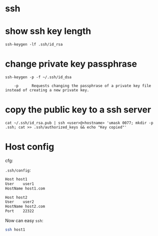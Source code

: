 # ssh

# show ssh key length

```
ssh-keygen -lf .ssh/id_rsa
```

# change private key passphrase

```
ssh-keygen -p -f ~/.ssh/id_dsa

	-p      Requests changing the passphrase of a private key file instead of creating a new private key. 
```

# copy the public key to a ssh server

```
cat ~/.ssh/id_rsa.pub | ssh <user>@<hostname> 'umask 0077; mkdir -p .ssh; cat >> .ssh/authorized_keys && echo "Key copied"'
```

# Host config

cfg:

`.ssh/config`:

```sh
Host host1
User    user1
HostName host1.com

Host host2
User    user2
HostName host2.com
Port    22322
```

Now can easy `ssh`:

```sh
ssh host1
```


